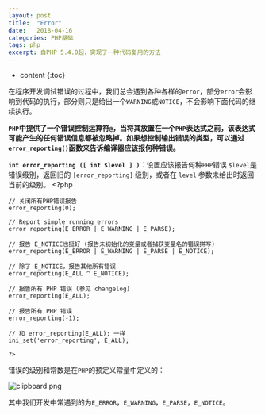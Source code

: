 ```yaml
---
layout: post
title:  "Error"
date:   2018-04-16
categories: PHP基础
tags: php
excerpt: 自PHP 5.4.0起，实现了一种代码复用的方法
---
```


* content
{:toc}

在程序开发调试错误的过程中，我们总会遇到各种各样的`error`，部分`error`会影响到代码的执行，部分则只是给出一个`WARNING`或`NOTICE`，不会影响下面代码的继续执行。

**`PHP`中提供了一个错误控制运算符`@`，当将其放置在一个`PHP`表达式之前，该表达式可能产生的任何错误信息都被忽略掉。如果想控制输出错误的类型，可以通过`error_reporting()`函数来告诉编译器应该报何种错误。**

**`int error_reporting ([ int $level ] )`**：设置应该报告何种`PHP`错误
`$level`是错误级别，返回旧的 `[error_reporting]` 级别，或者在 `level` 参数未给出时返回当前的级别。
    <?php
    
    // 关闭所有PHP错误报告
    error_reporting(0);
    
    // Report simple running errors
    error_reporting(E_ERROR | E_WARNING | E_PARSE);
    
    // 报告 E_NOTICE也挺好 (报告未初始化的变量或者捕获变量名的错误拼写)
    error_reporting(E_ERROR | E_WARNING | E_PARSE | E_NOTICE);
    
    // 除了 E_NOTICE，报告其他所有错误
    error_reporting(E_ALL ^ E_NOTICE);
    
    // 报告所有 PHP 错误 (参见 changelog)
    error_reporting(E_ALL);
    
    // 报告所有 PHP 错误
    error_reporting(-1);
    
    // 和 error_reporting(E_ALL); 一样
    ini_set('error_reporting', E_ALL);
    
    ?>
错误的级别和常数是在`PHP`的预定义常量中定义的：

![clipboard.png](https://segmentfault.com/img/bVbdyo2?w=1074&h=910)

其中我们开发中常遇到的为`E_ERROR`，`E_WARNING`，`E_PARSE`，`E_NOTICE`。








